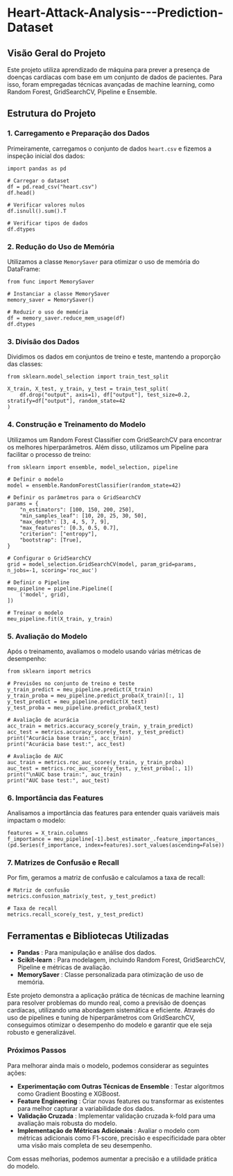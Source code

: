 # Heart-Attack-Analysis---Prediction-Dataset

## Visão Geral do Projeto

Este projeto utiliza aprendizado de máquina para prever a presença de doenças cardíacas com base em um conjunto de dados de pacientes. Para isso, foram empregadas técnicas avançadas de machine learning, como Random Forest, GridSearchCV, Pipeline e Ensemble.

## Estrutura do Projeto

### 1. Carregamento e Preparação dos Dados

Primeiramente, carregamos o conjunto de dados `heart.csv` e fizemos a inspeção inicial dos dados:

```
import pandas as pd

# Carregar o dataset
df = pd.read_csv("heart.csv")
df.head()

# Verificar valores nulos
df.isnull().sum().T

# Verificar tipos de dados
df.dtypes

```

### 2. Redução do Uso de Memória

Utilizamos a classe `MemorySaver` para otimizar o uso de memória do DataFrame:

```
from func import MemorySaver

# Instanciar a classe MemorySaver
memory_saver = MemorySaver()

# Reduzir o uso de memória
df = memory_saver.reduce_mem_usage(df)
df.dtypes

```

### 3. Divisão dos Dados

Dividimos os dados em conjuntos de treino e teste, mantendo a proporção das classes:

```
from sklearn.model_selection import train_test_split

X_train, X_test, y_train, y_test = train_test_split(
    df.drop("output", axis=1), df["output"], test_size=0.2, stratify=df["output"], random_state=42
)

```

### 4. Construção e Treinamento do Modelo

Utilizamos um Random Forest Classifier com GridSearchCV para encontrar os melhores hiperparâmetros. Além disso, utilizamos um Pipeline para facilitar o processo de treino:

```
from sklearn import ensemble, model_selection, pipeline

# Definir o modelo
model = ensemble.RandomForestClassifier(random_state=42)

# Definir os parâmetros para o GridSearchCV
params = {
    "n_estimators": [100, 150, 200, 250],
    "min_samples_leaf": [10, 20, 25, 30, 50],
    "max_depth": [3, 4, 5, 7, 9],
    "max_features": [0.3, 0.5, 0.7],
    "criterion": ["entropy"],
    "bootstrap": [True],
}

# Configurar o GridSearchCV
grid = model_selection.GridSearchCV(model, param_grid=params, n_jobs=-1, scoring='roc_auc')

# Definir o Pipeline
meu_pipeline = pipeline.Pipeline([
    ('model', grid),
])

# Treinar o modelo
meu_pipeline.fit(X_train, y_train)
```

### 5. Avaliação do Modelo

Após o treinamento, avaliamos o modelo usando várias métricas de desempenho:


```
from sklearn import metrics

# Previsões no conjunto de treino e teste
y_train_predict = meu_pipeline.predict(X_train)
y_train_proba = meu_pipeline.predict_proba(X_train)[:, 1]
y_test_predict = meu_pipeline.predict(X_test)
y_test_proba = meu_pipeline.predict_proba(X_test)

# Avaliação de acurácia
acc_train = metrics.accuracy_score(y_train, y_train_predict)
acc_test = metrics.accuracy_score(y_test, y_test_predict)
print("Acurácia base train:", acc_train)
print("Acurácia base test:", acc_test)

# Avaliação de AUC
auc_train = metrics.roc_auc_score(y_train, y_train_proba)
auc_test = metrics.roc_auc_score(y_test, y_test_proba[:, 1])
print("\nAUC base train:", auc_train)
print("AUC base test:", auc_test)

```


### 6. Importância das Features

Analisamos a importância das features para entender quais variáveis mais impactam o modelo:

```
features = X_train.columns
f_importance = meu_pipeline[-1].best_estimator_.feature_importances_
(pd.Series(f_importance, index=features).sort_values(ascending=False))

```


### 7. Matrizes de Confusão e Recall

Por fim, geramos a matriz de confusão e calculamos a taxa de recall:

```
# Matriz de confusão
metrics.confusion_matrix(y_test, y_test_predict)

# Taxa de recall
metrics.recall_score(y_test, y_test_predict)

```


## Ferramentas e Bibliotecas Utilizadas

* **Pandas** : Para manipulação e análise dos dados.
* **Scikit-learn** : Para modelagem, incluindo Random Forest, GridSearchCV, Pipeline e métricas de avaliação.
* **MemorySaver** : Classe personalizada para otimização de uso de memória.

Este projeto demonstra a aplicação prática de técnicas de machine learning para resolver problemas do mundo real, como a previsão de doenças cardíacas, utilizando uma abordagem sistemática e eficiente. Através do uso de pipelines e tuning de hiperparâmetros com GridSearchCV, conseguimos otimizar o desempenho do modelo e garantir que ele seja robusto e generalizável.

### Próximos Passos

Para melhorar ainda mais o modelo, podemos considerar as seguintes ações:

* **Experimentação com Outras Técnicas de Ensemble** : Testar algoritmos como Gradient Boosting e XGBoost.
* **Feature Engineering** : Criar novas features ou transformar as existentes para melhor capturar a variabilidade dos dados.
* **Validação Cruzada** : Implementar validação cruzada k-fold para uma avaliação mais robusta do modelo.
* **Implementação de Métricas Adicionais** : Avaliar o modelo com métricas adicionais como F1-score, precisão e especificidade para obter uma visão mais completa de seu desempenho.

Com essas melhorias, podemos aumentar a precisão e a utilidade prática do modelo.

